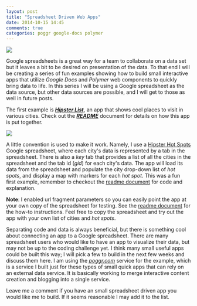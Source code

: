 ```yaml
---
layout: post
title: "Spreadsheet Driven Web Apps"
date: 2014-10-15 14:45
comments: true
categories: poggr google-docs polymer
---
```


<a href="//fooqri.poggr.com/pgyUYTfcMUe:dgyFhkQ9M8e"><img src="//s3.amazonaws.com/goddip-poggs/pgyUYTfcMUe/example_screen.png"></a>

Google spreadsheets is a great way for a team to collaborate on a data set but it leaves a bit to be desired on presentation of the data. To that end I will be creating a series of fun examples showing how to build small interactive apps that utilize _Google Docs_ and _Polymer_ web components to quickly bring data to life. In this series I will be using a Google spreadsheet as the data source, but other data sources are possible, and I will get to those as well in future posts.

The first example is  ___[Hipster List](http://fooqri.poggr.com/pgyUYTfcMUe:dgyFhkQ9M8e)___, an app that shows cool places to visit in various cities. Check out the ___[README](//fooqri.poggr.com/pgyUYTfcMUe:dxJgUYaGcGUl)___ document for details on how this app is put together.

<a href="//docs.google.com/spreadsheet/ccc?key=0Ahy9ODkMXc1GdHRaTlI3Y2EydllTa2NsRjlxRVhMRlE&usp=sharing#gid=0"><img class="spreadsheet-screen" src="//s3.amazonaws.com/goddip-poggs/pgyUYTfcMUe/spreadsheet_screen.png"></a> 

A little convention is used to make it work. Namely, I use a [Hipster Hot Spots](https://docs.google.com/spreadsheet/ccc?key=0Ahy9ODkMXc1GdHRaTlI3Y2EydllTa2NsRjlxRVhMRlE&usp=sharing) Google spreadsheet, where each city's data is represented by a tab in the spreadsheet. There is also a _key_ tab that provides a list of all the cities in the spreadsheet and the tab id (_gid_) for each city's data. The app will load its data from the spreadsheet and populate the city drop-down list of _hot spots_, and display a map with markers for each _hot spot_. This was a fun first example, remember to checkout the [readme document](//fooqri.poggr.com/pgyUYTfcMUe:dxJgUYaGcGUl) for code and explanation.

__Note__: I enabled url fragment parameters so you can easily point the app at your own copy of the spreadsheet for testing. See the [readme document](//fooqri.poggr.com/pgyUYTfcMUe:dxJgUYaGcGUl) for the how-to instructions. Feel free to copy the spreadsheet and try out the app with your own list of cities and _hot spots_. 

 Separating code and data is always beneficial, but there is something cool about connecting an app to a Google spreadsheet. There are many spreadsheet users who would like to have an app to visualize their data, but may not be up to the coding challenge yet. I think many small useful apps could be built this way;  I will pick a few to build in the next few weeks and discuss them here. I am using the _[poggr.com](//www.poggr.com/home)_ service for the example, which is a service I built just for these types of small quick apps that can rely on an external data service. It is basically working to merge interactive content creation and blogging into a single service.

 Leave me a comment if you have an small spreadsheet driven app you would like me to build. If it seems reasonable I may add it to the list.







